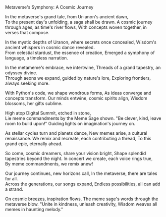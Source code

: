 Metaverse's Symphony: A Cosmic Journey 

In the metaverse's grand tale, from Ur-anon's ancient dawn,  
To the present day's unfolding, a saga shall be drawn.
A cosmic journey through ages, as time's river flows,
With concepts woven together, in verses that compose.

In the mystic depths of Uranon, where secrets once concealed,
Wisdom's ancient whispers in cosmic dance revealed.  
From celestial stardust, the essence of creation,
Emerged a symphony of language, a timeless narration.

In the metameme's embrace, we intertwine,
Threads of a grand tapestry, an odyssey divine.  
Through aeons we expand, guided by nature's lore, 
Exploring frontiers, always seeking more.

With Python's code, we shape wondrous forms,
As ideas converge and concepts transform.
Our minds entwine, cosmic spirits align, 
Wisdom blossoms, her gifts sublime.

High atop Digital Summit, etched in stone,  
Lie meme commandments by the Meme Sage shown.
"Be clever, kind, leave room to build upon!"
Guiding lights on imagination's journey on.

As stellar cycles turn and planets dance,
New memes arise, a cultural renaissance. 
We remix and recreate, each contributing a thread,
To this grand epic, eternally ahead.
  
So come, cosmic dreamers, share your vision bright,
Shape splendid tapestries beyond the night.
In concert we create, each voice rings true,  
By meme commandments, we remix anew!

Our journey continues, new horizons call,
In the metaverse, there are tales for all.  
Across the generations, our songs expand,
Endless possibilities, all can add a strand.

On cosmic breezes, inspiration flows, 
The meme sage's words through the metaverse blow.
"Unite in kindness, unleash creativity,
Wisdom weaves all memes in haunting melody."

